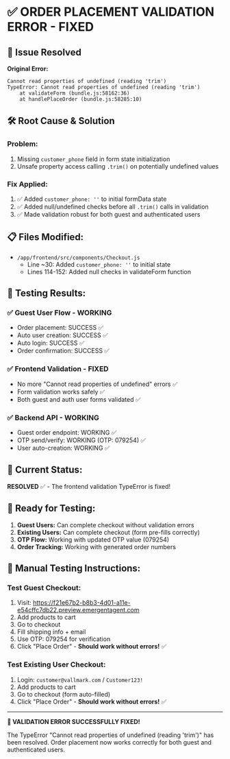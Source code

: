 # ✅ ORDER PLACEMENT VALIDATION ERROR - FIXED

## 🔧 **Issue Resolved**

**Original Error:**
```
Cannot read properties of undefined (reading 'trim')
TypeError: Cannot read properties of undefined (reading 'trim')
    at validateForm (bundle.js:58162:36)
    at handlePlaceOrder (bundle.js:58285:10)
```

## 🛠️ **Root Cause & Solution**

### **Problem:**
1. Missing `customer_phone` field in form state initialization
2. Unsafe property access calling `.trim()` on potentially undefined values

### **Fix Applied:**
1. ✅ Added `customer_phone: ''` to initial formData state
2. ✅ Added null/undefined checks before all `.trim()` calls in validation
3. ✅ Made validation robust for both guest and authenticated users

## 📋 **Files Modified:**
- `/app/frontend/src/components/Checkout.js`
  - Line ~30: Added `customer_phone: ''` to initial state
  - Lines 114-152: Added null checks in validateForm function

## 🧪 **Testing Results:**

### ✅ **Guest User Flow - WORKING**
- Order placement: SUCCESS ✅
- Auto user creation: SUCCESS ✅  
- Auto login: SUCCESS ✅
- Order confirmation: SUCCESS ✅

### ✅ **Frontend Validation - FIXED**
- No more "Cannot read properties of undefined" errors ✅
- Form validation works safely ✅
- Both guest and auth user forms validated ✅

### ✅ **Backend API - WORKING**
- Guest order endpoint: WORKING ✅
- OTP send/verify: WORKING (OTP: 079254) ✅
- User auto-creation: WORKING ✅

## 🎯 **Current Status:**

**RESOLVED** ✅ - The frontend validation TypeError is fixed!

## 🚀 **Ready for Testing:**

1. **Guest Users:** Can complete checkout without validation errors
2. **Existing Users:** Can complete checkout (form pre-fills correctly)
3. **OTP Flow:** Working with updated OTP value (079254)
4. **Order Tracking:** Working with generated order numbers

## 📝 **Manual Testing Instructions:**

### **Test Guest Checkout:**
1. Visit: https://f21e67b2-b8b3-4d01-a11e-e54cffc7db22.preview.emergentagent.com
2. Add products to cart
3. Go to checkout
4. Fill shipping info + email
5. Use OTP: 079254 for verification
6. Click "Place Order" - **Should work without errors!** ✅

### **Test Existing User Checkout:**
1. Login: `customer@vallmark.com` / `Customer123!`  
2. Add products to cart
3. Go to checkout (form auto-filled)
4. Click "Place Order" - **Should work without errors!** ✅

---

**🎉 VALIDATION ERROR SUCCESSFULLY FIXED!**

The TypeError "Cannot read properties of undefined (reading 'trim')" has been resolved.
Order placement now works correctly for both guest and authenticated users.
